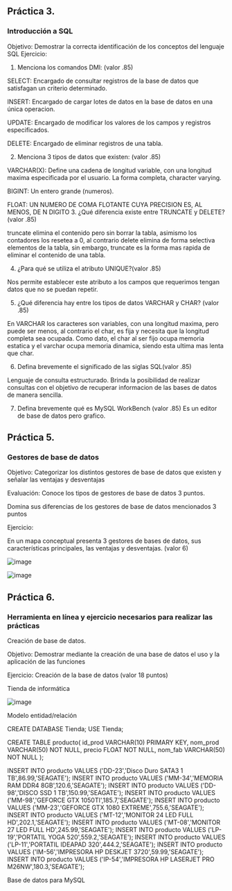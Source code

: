 ## Práctica 3.
### Introducción a SQL
Objetivo: Demostrar la correcta identificación de los conceptos del lenguaje SQL
Ejercicio:

1. Menciona los comandos DMl: (valor .85)

SELECT: Encargado de consultar registros de la base de datos que satisfagan un criterio determinado.

INSERT: Encargado de cargar lotes de datos en la base de datos en una única operacion.

UPDATE: Encargado de modificar los valores de los campos y registros especificados.

DELETE: Encargado de eliminar registros de una tabla.

2. Menciona 3 tipos de datos que existen: (valor .85)

VARCHAR(X): Define una cadena de longitud variable, con una longitud maxima especificada por el usuario. La forma completa, character varying. 

BIGINT: Un entero grande (numeros).

FLOAT: UN NUMERO DE COMA FLOTANTE CUYA PRECISION ES, AL MENOS, DE N DIGITO
3. ¿Qué diferencia existe entre TRUNCATE y DELETE?(valor .85)

truncate elimina el contenido pero sin borrar la tabla, asimismo los contadores los resetea a 0, al contrario delete elimina de forma selectiva elementos de la tabla, sin embargo, truncate es la forma mas rapida de eliminar el contenido de una tabla.

4. ¿Para qué se utiliza el atributo UNIQUE?(valor .85)

Nos permite establecer este atributo a los campos que requerimos tengan datos que no se puedan repetir.


5. ¿Qué diferencia hay entre los tipos de datos VARCHAR y CHAR? (valor .85)

En VARCHAR los caracteres son variables, con una longitud maxima, pero puede ser menos, al contrario el char, es fija y necesita que la longitud completa sea ocupada. Como dato, el char al ser fijo ocupa memoria estatica y el varchar ocupa memoria dinamica, siendo esta ultima mas lenta que char.

6. Defina brevemente el significado de las siglas SQL(valor .85)

Lenguaje de consulta estructurado. Brinda la posibilidad de realizar consultas con el objetivo de recuperar informacion de las bases de datos de manera sencilla.

7. Defina brevemente qué es MySQL WorkBench (valor .85)
Es un editor de base de datos pero grafico.

## Práctica 5.
### Gestores de base de datos

Objetivo: Categorizar los distintos gestores de base de datos que existen y señalar las
ventajas y desventajas

Evaluación: Conoce los tipos de gestores de base de datos 3 puntos.

Domina sus diferencias de los gestores de base de datos mencionados 3 puntos

Ejercicio:

En un mapa conceptual presenta 3 gestores de bases de datos, sus características
principales, las ventajas y desventajas. (valor 6)

![image](https://user-images.githubusercontent.com/91554777/170415427-e2b7321b-a97f-43b0-ac24-6e506c307e6b.png)

![image](https://user-images.githubusercontent.com/101481181/173198192-6752d257-313f-46b8-906e-b19d893cb131.png)


## Práctica 6.
### Herramienta en línea y ejercicio necesarios para realizar las prácticas

Creación de base de datos.

Objetivo: Demostrar mediante la creación de una base de datos el uso y la aplicación de
las funciones

Ejercicio: Creación de la base de datos (valor 18 puntos)

Tienda de informática

![image](https://user-images.githubusercontent.com/91554777/170415101-717bca19-3644-46a9-8a57-8d5940c5d283.png)




Modelo entidad/relación

CREATE DATABASE Tienda;
USE Tienda;


CREATE TABLE producto(
  id_prod VARCHAR(10) PRIMARY KEY,
  nom_prod VARCHAR(50) NOT NULL,
  precio FLOAT NOT NULL,
  nom_fab VARCHAR(50) NOT NULL
  );
  
  INSERT INTO producto VALUES ('DD-23','Disco Duro SATA3 1 TB',86.99,'SEAGATE');
  INSERT INTO producto VALUES ('MM-34','MEMORIA RAM DDR4 8GB',120.6,'SEAGATE');
  INSERT INTO producto VALUES ('DD-98','DISCO SSD 1 TB',150.99,'SEAGATE');
  INSERT INTO producto VALUES ('MM-98','GEFORCE GTX 1050TI',185.7,'SEAGATE');
  INSERT INTO producto VALUES ('MM-23','GEFORCE GTX 1080 EXTREME',755.6,'SEAGATE');
  INSERT INTO producto VALUES ('MT-12','MONITOR 24 LED FULL HD',202.1,'SEAGATE');
  INSERT INTO producto VALUES ('MT-08','MONITOR 27 LED FULL HD',245.99,'SEAGATE');
  INSERT INTO producto VALUES ('LP-19','PORTATIL YOGA 520',559.2,'SEAGATE');
  INSERT INTO producto VALUES ('LP-11','PORTATIL IDEAPAD 320',444.2,'SEAGATE');
  INSERT INTO producto VALUES ('IM-56','IMPRESORA HP DESKJET 3720',59.99,'SEAGATE');
  INSERT INTO producto VALUES ('IP-54','IMPRESORA HP LASERJET PRO M26NW',180.3,'SEAGATE');


Base de datos para MySQL
